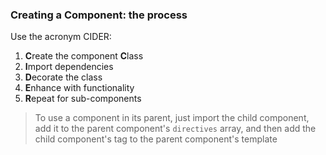 ### Creating a Component: the process
Use the acronym CIDER:

1. **C**reate the component **C**lass
2. **I**mport dependencies
3. **D**ecorate the class
4. **E**nhance with functionality
5. **R**epeat for sub-components

> To use a component in its parent, just import the child component, add it to the parent component's `directives` array, and then add the child component's tag to the parent component's template